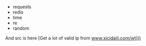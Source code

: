 
- requests
- redis
-  time
-  re
-  random

And src is here [Get a lot of valid ip from www.xicidaili.com/wt]()
